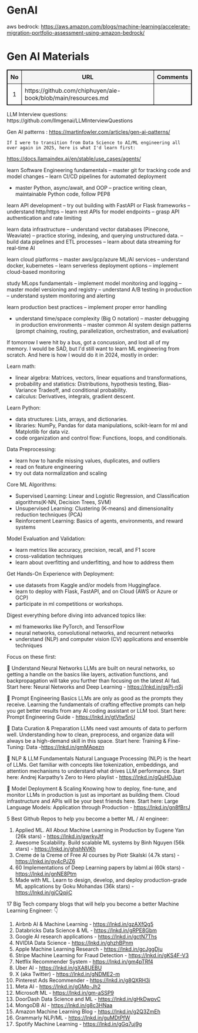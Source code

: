 # GenAI
aws bedrock: https://aws.amazon.com/blogs/machine-learning/accelerate-migration-portfolio-assessment-using-amazon-bedrock/

<!DOCTYPE html>
<html lang="en">
<head>
    <meta charset="UTF-8">
    <meta name="viewport" content="width=device-width, initial-scale=1.0">
</head>
<body>
    <h1>Gen AI Materials</h1>
    <table style="width: 100%; border: 1px solid black; border-collapse: collapse;">
        <thead>
            <tr style="background-color: #f4f4f4;">
                <th style="border: 1px solid black; padding: 8px;">No</th>
                <th style="border: 1px solid black; padding: 8px;">URL</th>
                <th style="border: 1px solid black; padding: 8px;">Comments</th>
            </tr>
        </thead>
        <tbody>
            <tr>
                <td style="border: 1px solid black; padding: 8px; text-align: center;">1</td>
                <td style="border: 1px solid black; padding: 8px;">https://github.com/chiphuyen/aie-book/blob/main/resources.md</td>
                <td style="border: 1px solid black; padding: 8px;"></td>
            </tr>
        </tbody>
    </table>
<p>LLM Interview questions: <a></a>https://github.com/llmgenai/LLMInterviewQuestions</a></p>

Gen AI patterns : https://martinfowler.com/articles/gen-ai-patterns/
    
    If I were to transition from Data Science to AI/ML engineering all over again in 2025, here is what I'd learn first: 
https://docs.llamaindex.ai/en/stable/use_cases/agents/

learn Software Engineering fundamentals
– master git for tracking code and model changes
– learn CI/CD pipelines for automated deployment
- master Python, async/await, and OOP
– practice writing clean, maintainable Python code, follow PEP8

learn API development
– try out building with FastAPI or Flask frameworks
– understand http/https
– learn rest APIs for model endpoints
– grasp API authentication and rate limiting

learn data infrastructure
– understand vector databases (Pinecone, Weaviate)
– practice storing, indexing, and querying unstructured data.
– build data pipelines and ETL processes
– learn about data streaming for real-time AI

learn cloud platforms
– master aws/gcp/azure ML/AI services
– understand docker, kubernetes 
– learn serverless deployment options
– implement cloud-based monitoring

study MLops fundamentals
– implement model monitoring and logging
– master model versioning and registry
– understand A/B testing in production
– understand system monitoring and alerting

learn production best practices
– implement proper error handling
- understand time/space complexity (Big O notation)
– master debugging in production environments
– master common AI system design patterns (prompt chaining, routing, parallelization, orchestration, and evaluation) 

If tomorrow I were hit by a bus, got a concussion, and lost all of my memory. 
I would be SAD, but I'd still want to learn ML engineering from scratch. And here is how I would do it in 2024, mostly in order:

Learn math:
 - linear algebra: Matrices, vectors, linear equations and transformations, 
 - probability and statistics: Distributions, hypothesis testing, Bias-Variance Tradeoff, and conditional probability.
 - calculus: Derivatives, integrals, gradient descent.

Learn Python:
 - data structures: Lists, arrays, and dictionaries.
 - libraries: NumPy, Pandas for data manipulations, scikit-learn for ml and Matplotlib for data viz. 
 - code organization and control flow: Functions, loops, and conditionals. 

Data Preprocessing:
 - learn how to handle missing values, duplicates, and outliers
 - read on feature engineering 
 - try out data normalization and scaling

Core ML Algorithms:
 - Supervised Learning: Linear and Logistic Regression, and Classification algorithms(K-NN, Decision Trees, SVM)
 - Unsupervised Learning: Clustering (K-means) and dimensionality reduction techniques (PCA)
 - Reinforcement Learning: Basics of agents, environments, and reward systems

Model Evaluation and Validation:
 - learn metrics like accuracy, precision, recall, and F1 score
 - cross-validation techniques
 - learn about overfitting and underfitting, and how to address them

Get Hands-On Experience with Deployment:
 - use datasets from Kaggle and/or models from Huggingface. 
- learn to deploy with Flask, FastAPI, and on Cloud (AWS or Azure or GCP)
 - participate in ml competitions or workshops. 

Digest everything before diving into advanced topics like:
 - ml frameworks like PyTorch, and TensorFlow 
 - neural networks, convolutional networks, and recurrent networks
 - understand (NLP) and computer vision (CV) applications and ensemble techniques 

Focus on these first: 

🔑 Understand Neural Networks
LLMs are built on neural networks, so getting a handle on the basics like layers, activation functions, and backpropagation will take you further than focusing on the latest AI fad.
Start here: Neural Networks and Deep Learning - https://lnkd.in/gsPi-nSj

🔑 Prompt Engineering Basics
LLMs are only as good as the prompts they receive. Learning the fundamentals of crafting effective prompts can help you get better results from any AI coding assistant or LLM tool.
Start here: Prompt Engineering Guide - https://lnkd.in/gtVtw5nU

🔑 Data Curation & Preparation
LLMs need vast amounts of data to perform well. Understanding how to clean, preprocess, and organize data will always be a high-demand skill in this space.
Start here: Training & Fine-Tuning: Data -https://lnkd.in/gmMApezn

🔑 NLP & LLM Fundamentals
Natural Language Processing (NLP) is the heart of LLMs. Get familiar with concepts like tokenization, embeddings, and attention mechanisms to understand what drives LLM performance.
Start here: Andrej Karpathy’s Zero to Hero playlist - https://lnkd.in/gQuHDJup

🔑 Model Deployment & Scaling
Knowing how to deploy, fine-tune, and monitor LLMs in production is just as important as building them. Cloud infrastructure and APIs will be your best friends here.
Start here: Large Language Models: Application through Production - https://lnkd.in/gn8fBrrJ

5 Best Github Repos to help you become a better ML / AI engineer: 


1. Applied ML. All About Machine Learning in Production by Eugene Yan (26k stars) - https://lnkd.in/gwrkyJtf
2. Awesome Scalability. Build scalable ML systems by Binh Nguyen (56k stars) - https://lnkd.in/ghshNVKh
3. Creme de la Creme of Free AI courses by Piotr Skalski (4.7k stars) - https://lnkd.in/gy4cPJZ6
4. 60 Implementations of Deep Learning papers by labml.ai (60k stars) - https://lnkd.in/gnNE8Ptm
5. Made with ML. Learn to design, develop, and deploy production-grade ML applications by Goku Mohandas (36k stars) - https://lnkd.in/gjCQqjiC

17 Big Tech company blogs that will help you become a better Machine Learning Engineer: 👇 

1. Airbnb AI & Machine Learning - https://lnkd.in/gzAXfQg5 
2. Databricks Data Science & ML - https://lnkd.in/gRPE8Gbm
3. Google AI research applications - https://lnkd.in/gctN7Ths
4. NVIDIA Data Science - https://lnkd.in/ghzhBPnm
5. Apple Machine Learning Research - https://lnkd.in/gcJggDju 
6. Stripe Machine Learning for Fraud Detection - https://lnkd.in/gKS4F-V3 
7. Netflix Recommender System - https://lnkd.in/gm4pTRf4 
8. Uber AI - https://lnkd.in/gXA8UEBU 
9. X (aka Twitter) - https://lnkd.in/gNDME2-m 
10. Pinterest Ads Recommender - https://lnkd.in/g8QXRH3i 
11. Meta AI - https://lnkd.in/gGMp-Jh2
12. Microsoft ML - https://lnkd.in/gm-aSSP9 
13. DoorDash Data Science and ML - https://lnkd.in/gHkDwpvC 
14. MongoDB AI - https://lnkd.in/g8c3HNaa 
15. Amazon Machine Learning Blog - https://lnkd.in/g2Q3ZmEh
16. Grammarly NLP/ML - https://lnkd.in/guMDtPfW 
17. Spotify Machine Learning - https://lnkd.in/gGq7uj9g 



</body>
</html>

